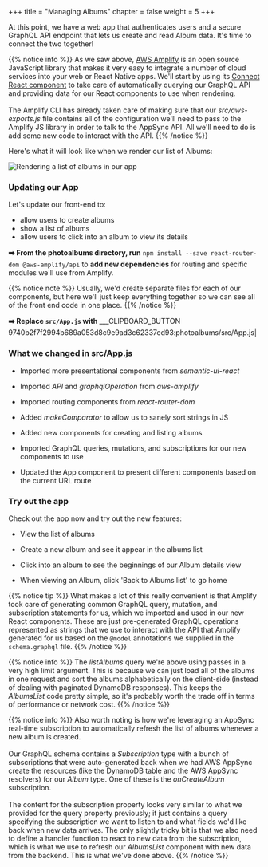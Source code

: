 +++
title = "Managing Albums"
chapter = false
weight = 5
+++

At this point, we have a web app that authenticates users and a secure GraphQL API endpoint that lets us create and read Album data. It's time to connect the two together!

{{% notice info %}}
As we saw above, [AWS Amplify](https://aws.github.io/aws-amplify/) is an open source JavaScript library that makes it very easy to integrate a number of cloud services into your web or React Native apps. We'll start by using its [Connect React component](https://aws-amplify.github.io/docs/js/api#connect) to take care of automatically querying our GraphQL API and providing data for our React components to use when rendering.
<br/><br/>
The Amplify CLI has already taken care of making sure that our *src/aws-exports.js* file contains all of the configuration we'll need to pass to the Amplify JS library in order to talk to the AppSync API. All we'll need to do is add some new code to interact with the API.
{{% /notice %}}

Here's what it will look like when we render our list of Albums:

![Rendering a list of albums in our app](/images/app-albums-screen.png?classes=border)

### Updating our App

Let's update our front-end to:
- allow users to create albums
- show a list of albums
- allow users to click into an album to view its details

**➡️ From the photoalbums directory, run** `npm install --save react-router-dom @aws-amplify/api` to **add new dependencies** for routing and specific modules we'll use from Amplify. 

{{% notice note %}}
Usually, we'd create separate files for each of our components, but here we'll just keep everything together so we can see all of the front end code in one place.
{{% /notice %}}

**➡️ Replace `src/App.js` with** ___CLIPBOARD_BUTTON 9740b2f7f2994b689a053d8c9e9ad3c62337ed93:photoalbums/src/App.js|

### What we changed in src/App.js

- Imported more presentational components from *semantic-ui-react*

- Imported *API* and *graphqlOperation* from *aws-amplify*

- Imported routing components from *react-router-dom*

- Added *makeComparator* to allow us to sanely sort strings in JS

- Added new components for creating and listing albums

- Imported GraphQL queries, mutations, and subscriptions for our new components to use

- Updated the App component to present different components based on the current URL route

### Try out the app

Check out the app now and try out the new features: 

- View the list of albums

- Create a new album and see it appear in the albums list

- Click into an album to see the beginnings of our Album details view

- When viewing an Album, click 'Back to Albums list' to go home

{{% notice tip %}}
What makes a lot of this really convenient is that Amplify took care of generating common GraphQL query, mutation, and subscription statements for us, which we imported and used in our new React components. These are just pre-generated GraphQL operations represented as strings that we use to interact with the API that Amplify generated for us based on the `@model` annotations we supplied in the `schema.graphql` file.
{{% /notice %}}

{{% notice info %}}
The *listAlbums* query we're above using passes in a very high limit argument. This is because we can just load all of the albums in one request and sort the albums alphabetically on the client-side (instead of dealing with paginated DynamoDB responses). This keeps the *AlbumsList* code pretty simple, so it's probably worth the trade off in terms of performance or network cost.
{{% /notice %}}

{{% notice info %}}
Also worth noting is how we're leveraging an AppSync real-time subscription to automatically refresh the list of albums whenever a new album is created.
<br/>
<br/>
Our GraphQL schema contains a *Subscription* type with a bunch of subscriptions that were auto-generated back when we had AWS AppSync create the resources (like the DynamoDB table and the AWS AppSync resolvers) for our *Album* type. One of these is the _onCreateAlbum_ subscription.
<br/>
<br/>
The content for the subscription property looks very similar to what we provided for the query property previously; it just contains a query specifying the subscription we want to listen to and what fields we'd like back when new data arrives. The only slightly tricky bit is that we also need to define a handler function to react to new data from the subscription, which is what we use to refresh our _AlbumsList_ component with new data from the backend. This is what we've done above.
{{% /notice %}}
